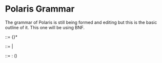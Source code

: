 # Polaris Grammar

The grammar of Polaris is still being formed and editing but this is the basic outline of it. This one will be using BNF.

<translation-unit> ::= {<declaration>}*

<declaration> ::= <variable-declaration> | <function-declaration>

<function-declaration> ::= <identifier> : ()
